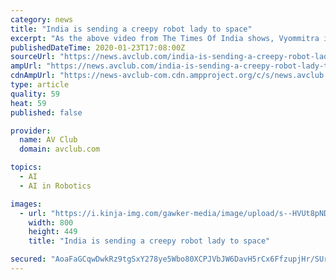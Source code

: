 ```yaml
---
category: news
title: "India is sending a creepy robot lady to space"
excerpt: "As the above video from The Times Of India shows, Vyommitra is a plastic and metal representation of a human woman that’s pretty excited about heading out into space and, presumably, gaining artificial intelligence, defecting from her mission, and establishing a new outpost of robot successors to our species in the great inky beyond."
publishedDateTime: 2020-01-23T17:08:00Z
sourceUrl: "https://news.avclub.com/india-is-sending-a-creepy-robot-lady-to-space-1841177271"
ampUrl: "https://news.avclub.com/india-is-sending-a-creepy-robot-lady-to-space-1841177271/amp"
cdnAmpUrl: "https://news-avclub-com.cdn.ampproject.org/c/s/news.avclub.com/india-is-sending-a-creepy-robot-lady-to-space-1841177271/amp"
type: article
quality: 59
heat: 59
published: false

provider:
  name: AV Club
  domain: avclub.com

topics:
  - AI
  - AI in Robotics

images:
  - url: "https://i.kinja-img.com/gawker-media/image/upload/s--HVUt8pND--/c_scale,f_auto,fl_progressive,q_80,w_800/mickh8c2kdauit5wodwj.jpg"
    width: 800
    height: 449
    title: "India is sending a creepy robot lady to space"

secured: "AoaFaGCqwDwkRz9tgSxY278ye5Wbo80XCPJVbJW6DavH5rCx6FfzupjHr/SUrLQpCDRatkU/bzhPcCPgCFhJXFMM4y48owZJssEjW2mzsuZNX5cfD4C7I6szq9bgfVDg0Gd2T6bmJV0hVBL0uJLdh7Ox8XRL/x4dncRGGUFU/81E3LT3FWfsEcipB9aVVRWlk5dPkeg2vZP2Fw/2KuBiJwQscbP6K5GOLWqLq6NnM+7kHQmnxiOXWwiKQEqFBGfIekMZ4Cm/y6eG2ft7lOcul/nheFY/iJr/suVFq0ci8M0CyKnMJQlOy2jQ1tOwwgEaGyzkoLJUPLDt2HM0tfmU6gDhr6eKDhJa0H+lqvZ17AYNjZiIJdJgI9Asz14uyK6L+Wtns4qvvl4vyhcz0mL887OWPlBQA23L5P3l1t50KKPu5Mbf7RT3lTJVTTcRCbVgQsKsIjWhryl4iBG6Fjobvz0y4Z+f935kq/mJP5LpNDI=;umfVYImzpjDQfDAKu+6aGg=="
---
```


